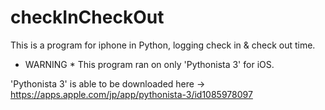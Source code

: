 # checkInCheckOut
This is a program for iphone in Python, logging check in & check out time.

* WARNING *
This program ran on only 'Pythonista 3' for iOS.

'Pythonista 3' is able to be downloaded here -> https://apps.apple.com/jp/app/pythonista-3/id1085978097
